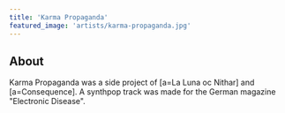 ```yaml
---
title: 'Karma Propaganda'
featured_image: 'artists/karma-propaganda.jpg'
---
```


## About

Karma Propaganda was a side project of [a=La Luna oc Nithar] and [a=Consequence]. A synthpop track was made for the German magazine "Electronic Disease".
